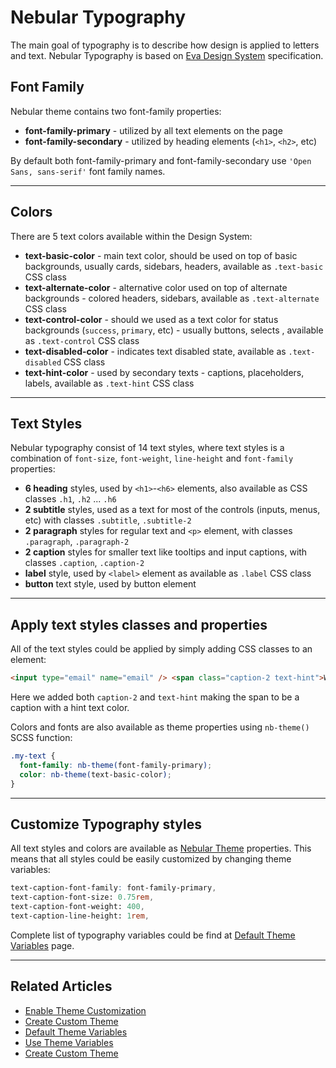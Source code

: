 # Nebular Typography

The main goal of typography is to describe how design is applied to letters and text. Nebular Typography is based on [Eva Design System](https://eva.design?utm_campaign=eva_design%20-%20home%20-%20nebular%20intro&utm_source=nebular&utm_medium=referral&utm_content=nebular_typography) specification.

## Font Family

Nebular theme contains two font-family properties:

- **font-family-primary** - utilized by all text elements on the page
- **font-family-secondary** - utilized by heading elements (`<h1>`, `<h2>`, etc)

By default both font-family-primary and font-family-secondary use `'Open Sans, sans-serif'` font family names.

<hr>

## Colors

There are 5 text colors available within the Design System:

- **text-basic-color** - main text color, should be used on top of basic backgrounds, usually cards, sidebars, headers, available as `.text-basic` CSS class
- **text-alternate-color** - alternative color used on top of alternate backgrounds - colored headers, sidebars, available as `.text-alternate` CSS class
- **text-control-color** - should we used as a text color for status backgrounds (`success`, `primary`, etc) - usually buttons, selects , available as `.text-control` CSS class
- **text-disabled-color** - indicates text disabled state, available as `.text-disabled` CSS class
- **text-hint-color** - used by secondary texts - captions, placeholders, labels, available as `.text-hint` CSS class
<hr>

## Text Styles

Nebular typography consist of 14 text styles, where text styles is a combination of `font-size`, `font-weight`, `line-height` and `font-family` properties:

- **6 heading** styles, used by `<h1>`-`<h6>` elements, also available as CSS classes `.h1`, `.h2` ... `.h6`
- **2 subtitle** styles, used as a text for most of the controls (inputs, menus, etc) with classes `.subtitle`, `.subtitle-2`
- **2 paragraph** styles for regular text and `<p>` element, with classes `.paragraph`, `.paragraph-2`
- **2 caption** styles for smaller text like tooltips and input captions, with classes `.caption`, `.caption-2`
- **label** style, used by `<label>` element as available as `.label` CSS class
- **button** text style, used by button element
<hr>

## Apply text styles classes and properties

All of the text styles could be applied by simply adding CSS classes to an element:

```html
<input type="email" name="email" /> <span class="caption-2 text-hint">Work email address</span>
```

Here we added both `caption-2` and `text-hint` making the span to be a caption with a hint text color.

Colors and fonts are also available as theme properties using `nb-theme()` SCSS function:

```scss
.my-text {
  font-family: nb-theme(font-family-primary);
  color: nb-theme(text-basic-color);
}
```

<hr>

## Customize Typography styles

All text styles and colors are available as [Nebular Theme](docs/design-system/design-system-theme) properties.
This means that all styles could be easily customized by changing theme variables:

```scss
text-caption-font-family: font-family-primary,
text-caption-font-size: 0.75rem,
text-caption-font-weight: 400,
text-caption-line-height: 1rem,
```

Complete list of typography variables could be find at [Default Theme Variables](docs/design-system/default-theme) page.

<hr>

## Related Articles

- [Enable Theme Customization](docs/design-system/enable-customizable-theme)
- [Create Custom Theme](docs/design-system/create-custom-theme)
- [Default Theme Variables](docs/design-system/default-theme)
- [Use Theme Variables](docs/design-system/use-theme-variables)
- [Create Custom Theme](docs/design-system/create-custom-theme)
